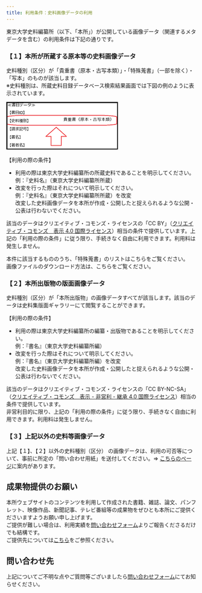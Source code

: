 ```yaml
---
title: 利用条件：史料画像データの利用
---
```



東京大学史料編纂所（以下、「本所」）が公開している画像データ（関連するメタデータを含む）の利用条件は下記の通りです。


<h3 class="h04">【１】本所が所蔵する原本等の史料画像データ</h3>


史料種別（区分）が「貴重書（原本・古写本類）」・「特殊蒐書」（一部を除く）・「写本」のものが該当します。  
※史料種別は、所蔵史料目録データベース検索結果画面では下図の例のように表示されています。

![](/assets/img/faq/shubetsu_sample.png)

【利用の際の条件】

* 利用の際は東京大学史料編纂所の所蔵史料であることを明示してください。  例：『史料名』（東京大学史料編纂所所蔵）
* 改変を行った際はそれについて明示してください。<br/>例：『史料名』（東京大学史料編纂所所蔵）を改変<br/>改変した史料画像データを本所が作成・公開したと捉えられるような公開・公表は行わないでください。

該当のデータはクリエイティブ・コモンズ・ライセンスの「CC BY」（[クリエイティブ・コモンズ　表示 4.0 国際ライセンス](https://creativecommons.org/licenses/by/4.0/deed.ja)）相当の条件で提供しています。上記の「利用の際の条件」に従う限り、手続きなく自由に利用できます。利用料は発生しません。

本件に該当するもののうち、「特殊蒐書」のリストは<nuxt-link to="/faq/reuse-slist">こちら</nuxt-link>をご覧ください。<br/>
画像ファイルのダウンロード方法は、<nuxt-link to="/faq/viewer">こちら</nuxt-link>をご覧ください。


<h3 class="h04 mt2">【２】本所出版物の版面画像データ</h3>

史料種別（区分）が「本所出版物」の画像データすべてが該当します。該当のデータは<nuxt-link to="/publication/dip/">史料集版面ギャラリー</nuxt-link>にて閲覧することができます。

【利用の際の条件】

* 利用の際は東京大学史料編纂所の編纂・出版物であることを明示してください。<br/>例：『書名』（東京大学史料編纂所編）
* 改変を行った際はそれについて明示してください。<br/>例：『書名』（東京大学史料編纂所編）を改変<br/>改変した史料画像データを本所が作成・公開したと捉えられるような公開・公表は行わないでください。

該当のデータはクリエイティブ・コモンズ・ライセンスの「CC BY-NC-SA」（[クリエイティブ・コモンズ　表示 - 非営利 - 継承 4.0 国際ライセンス](https://creativecommons.org/licenses/by-nc-sa/4.0/deed.ja)）相当の条件で提供しています。<br/>
<span class="fc1">非営利目的に限り</span>、上記の「利用の際の条件」に従う限り、手続きなく自由に利用できます。利用料は発生しません。

<h3 class="h04 mt2">【３】上記以外の史料等画像データ</h3>

上記【１】、【２】以外の史料種別（区分） の画像データは、利用の可否等について、事前に所定の「問い合わせ用紙」を送付してください。⇒ [こちらのページ](https://www.hi.u-tokyo.ac.jp/library/shiryoriyo.html)に案内があります。

<h2 class="h03 mt2">成果物提供のお願い</h2>


本所ウェブサイトのコンテンツを利用して作成された書籍、雑誌、論文、パンフレット、映像作品、新聞記事、テレビ番組等の成果物をぜひとも本所にご提供くださいますようお願い申し上げます。<br/>
ご提供が難しい場合は、利用実績を[問い合わせフォーム](https://forms.gle/5j1MtdCSdEKZtBW1A)よりご報告くださるだけでも結構です。<br/>
ご提供先については[こちら](https://www.hi.u-tokyo.ac.jp/library/toiawase)をご参照ください。

<h2 class="h03 mt2">問い合わせ先</h2>

上記についてご不明な点やご質問等ございましたら[問い合わせフォーム](https://forms.gle/5j1MtdCSdEKZtBW1A)にてお知らせください。